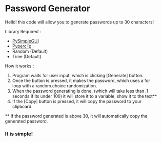 # Password Generator

Hello! this code will allow you to generate passwords up to 30 characters!

Library Required :
- [PySimpleGUI](https://pypi.org/project/PySimpleGUI/)
- [Pyperclip](https://pypi.org/project/pyperclip/)
- Random (Default)
- Time (Default)

How it works :
1. Program waits for user input, which is clicking \[Generate] button.
2. Once the button is pressed, it makes the password, which uses a for loop with a random.choice randomization.
3. When the password generating is done, (which will take less than .1 seconds if its under 100) it will store it to a variable, show it to the text**
4. If the \[Copy] button is pressed, it will copy the password to your clipboard.

** If the password generated is above 30, it will automatically copy the generated password.

### It is simple!
